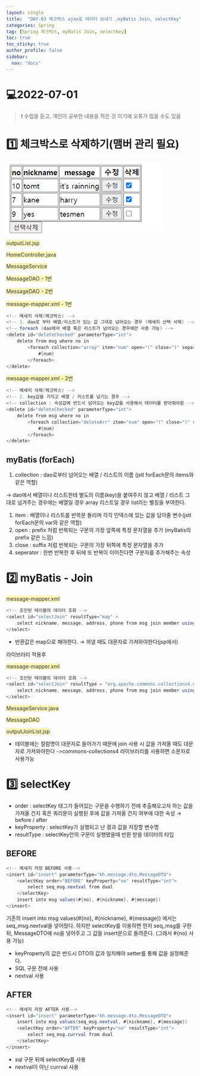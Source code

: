 ```yaml
---
layout: single
title:  "DAY-83 체크박스 ajax로 데이터 보내기 ,myBatis Join, selectKey"
categories: Spring
tag: [Spring 체크박스, myBatis Join, selectKey]
toc: true
toc_sticky: true
author_profile: false
sidebar:
  nav: "docs"
---
```


# 💻2022-07-01

<!--Quote-->
> ❗ 수업을 듣고, 개인이 공부한 내용을 적은 것 이기에 오류가 많을 수도 있음


# 1️⃣ 체크박스로 삭제하기(맴버 관리 필요)

![1.png](/assets/images/posts/2022-07-01/1.png)

<span style="color: #2D3748; background-color:#fff5b1;">outputList.jsp</span>


<script src="https://gist.github.com/kimyeong96/20b14436ee4ea93e686b42ae7c48ae4e.js"></script>

<span style="color: #2D3748; background-color:#fff5b1;">HomeController.java</span>


<script src="https://gist.github.com/kimyeong96/143b6ef50130fa07c1a97cfaac10b931.js"></script>

<span style="color: #2D3748; background-color:#fff5b1;">MessageService</span>


<script src="https://gist.github.com/kimyeong96/0484090170620c4154e0d986defb2c92.js"></script>

<span style="color: #2D3748; background-color:#fff5b1;">MessageDAO - 1번</span>


<script src="https://gist.github.com/kimyeong96/32d206845cf81d85fb7622904a8d4dc0.js"></script>

<span style="color: #2D3748; background-color:#fff5b1;">MessageDAO - 2번</span>


<script src="https://gist.github.com/kimyeong96/8adfffa4ad49e0ed5f832ec28a52dfe9.js"></script>

<span style="color: #2D3748; background-color:#fff5b1;">message-mapper.xml - 1번</span>


```java
<!-- 메세지 삭제(체크박스) -->
<!-- 1. dao로 부터 배열/리스트가 있는 값 그대로 넘어오는 경우 (메세지 선택 삭제) -->
<!-- foreach (dao에서 배열 혹은 리스트가 넘어오는 경우에만 사용 가능) -->
<delete id="deleteChecked" parameterType="int">
	delete from msg where no in
		<foreach collection="array" item="num" open="(" close=")" separator=",">
			#{num}
		</foreach>
</delete>
```
<span style="color: #2D3748; background-color:#fff5b1;">message-mapper.xml - 2번</span>


```java
<!-- 메세지 삭제(체크박스) -->
<!-- 2. key값을 가지고 배열 / 리스트를 넘기는 경우 -->
<!-- collection : 속성값에 반드시 넘어오는 key값을 사용해서 데이터를 받아줘야함 -->
<delete id="deleteChecked" parameterType="int">
	delete from msg where no in
		<foreach collection="deleteArr" item="num" open="(" close=")" separator=",">
			#{num}
		</foreach>
</delete>
```

## myBatis (forEach)

1. collection : dao로부터 넘어오는 배열 / 리스트의 이름 (jstl forEach문의 items와 같은 역할)

→ dao에서 배열이나 리스트한테 별도의 이름(key)을 붙여주지 않고 배열 / 리스트 그대로 넘겨주는 경우에는 배열일 경우 array 리스트일 경우 list라는 별칭을 부여한다.

1. item : 배열이나 리스트를 반목문 돌리며 각각 인덱스에 있는 값을 담아줄 변수(jstl forEach문의 var와 같은 역할)
2. open : prefix 처럼 반복되는 구문의 가장 앞쪽에 특정 문자열을 추가 (myBatis의 prefix 같은 느낌)
3. close : suffix 처럼 반복되는 구문의 가장 뒤쪽에 특정 문자열을 추가
4. seperator : 한번 반복한 후 뒤에 또 반복이 이어진다면 구분자를 추가해주는 속성

# 2️⃣ myBatis - Join

<span style="color: #2D3748; background-color:#fff5b1;">message-mapper.xml</span>


```java
<!-- 조인된 테이블의 데이터 조회 -->
<select id="selectJoin" resultType="map" >
	select nickname, message, address, phone from msg join member using (nickname)
</select>
```

- 반환값은 map으로 해야한다. → 꺼낼 때도 대문자로 가져와야한다(jsp에서)

라이브러리 적용후

<span style="color: #2D3748; background-color:#fff5b1;">message-mapper.xml</span>


```java
<!-- 조인된 테이블의 데이터 조회 -->
<select id="selectJoin" resultType = "org.apache.commons.collections4.map.CaseInsensitiveMap">
	select nickname, message, address, phone from msg join member using (nickname)
</select>
```
<span style="color: #2D3748; background-color:#fff5b1;">MessageService.java</span>


<script src="https://gist.github.com/kimyeong96/f1e33b3787662188f90229cab8333167.js"></script>

<span style="color: #2D3748; background-color:#fff5b1;">MessageDAO</span>


<script src="https://gist.github.com/kimyeong96/6b4c0b0f3836a0b712730f147c580eac.js"></script>

<span style="color: #2D3748; background-color:#fff5b1;">outputJoinList.jsp</span>


<script src="https://gist.github.com/kimyeong96/28a6346653e4ae80758bd42c68fd1c69.js"></script>

- 테이블에는 컬럼명이 대문자로 들어가기 때문에 join 사용 시 값을 가져올 때도 대문자로 가져와야한다 ->commons-collections4 라이브러리를 사용하면 소문자로 사용가능

# 3️⃣ selectKey

- order : selectKey 태그가 들어있는 구문을 수행하기 전에 추출해오고자 하는 값을 가져올 건지
혹은 쿼리문이 실행된 후에 값을 가져올 건지 여부에 대한 속성  → before / after
- keyProperty : selectKey가 실행되고 난 결과 값을 저장할 변수명
- resultType : selectKey안의 구문이 실행됐을때 반환 받을 데이터의 타입

## BEFORE

```java
<!-- 메세지 저장 BEFORE 사용-->
<insert id="insert" parameterType="kh.message.dto.MessageDTO">
	<selectKey order="BEFORE" keyProperty="no" resultType="int">
		select seq_msg.nextval from dual
	</selectKey>
	insert into msg values(#{no}, #{nickname}, #{message})
</insert>
```

기존의 insert into msg values(#{no}, #{nickname}, #{message}) 에서는 seq_msg.nextval을 넣어줬다. 하지만 selectKey를 이용하면 먼저 seq_msg를 구한뒤, MessageDTO에 no을 넣어주고 그 값을 insert문으로 돌려준다. (그래서 #{no} 사용 가능)

- keyProperty의 값은 반드시 DTO의 값과 일치해야 setter를 통해 값을 설정해준다.
- SQL 구문 전에 사용
- nextval 사용

## AFTER

```java
<!-- 메세지 저장 AFTER 사용-->
<insert id="insert" parameterType="kh.message.dto.MessageDTO">
	insert into msg values(seq_msg.nextval, #{nickname}, #{message})
	<selectKey order="AFTER" keyProperty="no" resultType="int">
		select seq_msg.currval from dual
	</selectKey>
</insert>
```

- sql 구문 뒤에 selectKey를 사용
- nextval이 아닌 currval 사용